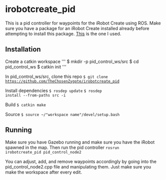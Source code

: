 # irobotcreate_pid

This is a pid controller for waypoints for the iRobot Create using ROS. Make sure you have a package for an iRobot Create installed already before attempting to install this package. [This](https://github.com/MirkoFerrati/irobotcreate2ros) is the one I used.

## Installation

Create a catkin workspace
	'''
	$ mkdir -p pid_control_ws/src
	$ cd pid_control_ws
	$ catkin init
	'''

In pid_control_ws/src, clone this repo
	<code>$ git clone https://github.com/TheChosenZygote/irobotcreate_pid</code>

Install dependencies
	<code>$ rosdep update</code>
	<code>$ rosdep install --from-paths src -i</code>

Build
	<code>$ catkin make</code>

Source
	<code>$ source ~/"workspace name"/devel/setup.bash</code>

## Running

Make sure you have Gazebo running and make sure you have the iRobot spawned in the map. Then run the pid controller
	<code>rosrun irobotcreate_pid pid_control_node2</code>

You can adjust, add, and remove waypoints accordingly by going into the pid_control_node2.cpp file and manipulating them. Just make sure you make the workspace after every edit.
